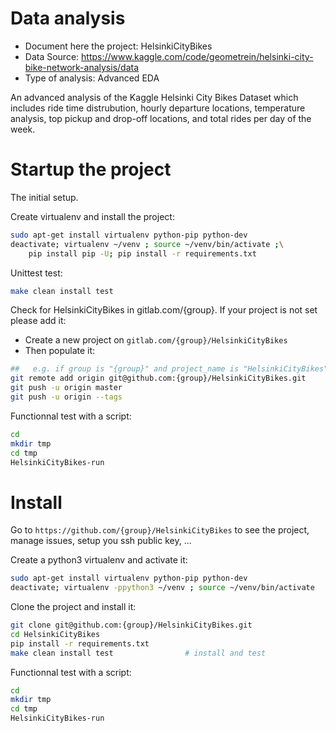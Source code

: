 # Data analysis
- Document here the project: HelsinkiCityBikes
- Data Source: https://www.kaggle.com/code/geometrein/helsinki-city-bike-network-analysis/data
- Type of analysis: Advanced EDA

An advanced analysis of the Kaggle Helsinki City Bikes Dataset which includes ride time distrubution, hourly departure locations, temperature analysis, top pickup and drop-off locations, and total rides per day of the week.

# Startup the project

The initial setup.

Create virtualenv and install the project:
```bash
sudo apt-get install virtualenv python-pip python-dev
deactivate; virtualenv ~/venv ; source ~/venv/bin/activate ;\
    pip install pip -U; pip install -r requirements.txt
```

Unittest test:
```bash
make clean install test
```

Check for HelsinkiCityBikes in gitlab.com/{group}.
If your project is not set please add it:

- Create a new project on `gitlab.com/{group}/HelsinkiCityBikes`
- Then populate it:

```bash
##   e.g. if group is "{group}" and project_name is "HelsinkiCityBikes"
git remote add origin git@github.com:{group}/HelsinkiCityBikes.git
git push -u origin master
git push -u origin --tags
```

Functionnal test with a script:

```bash
cd
mkdir tmp
cd tmp
HelsinkiCityBikes-run
```

# Install

Go to `https://github.com/{group}/HelsinkiCityBikes` to see the project, manage issues,
setup you ssh public key, ...

Create a python3 virtualenv and activate it:

```bash
sudo apt-get install virtualenv python-pip python-dev
deactivate; virtualenv -ppython3 ~/venv ; source ~/venv/bin/activate
```

Clone the project and install it:

```bash
git clone git@github.com:{group}/HelsinkiCityBikes.git
cd HelsinkiCityBikes
pip install -r requirements.txt
make clean install test                # install and test
```
Functionnal test with a script:

```bash
cd
mkdir tmp
cd tmp
HelsinkiCityBikes-run
```
